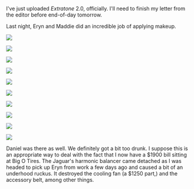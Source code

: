 I've just uploaded *Extratone* 2.0, officially. I'll need to finish my letter from the editor before end-of-day tomorrow.

Last night, Eryn and Maddie did an incredible job of applying makeup.

![](I've%20just%20uploaded%20Extratone%202.0,%20officially.%20I'll%20need%20to%20finish%20my%20letter%20from%20the%20editor%20before%20end-of-day%20tomorrow./272f312e31680bc4d8438a62ced76e64.jpeg)

![](I've%20just%20uploaded%20Extratone%202.0,%20officially.%20I'll%20need%20to%20finish%20my%20letter%20from%20the%20editor%20before%20end-of-day%20tomorrow./6d346f525304560c581e7e97c869d29a.jpeg)

![](I've%20just%20uploaded%20Extratone%202.0,%20officially.%20I'll%20need%20to%20finish%20my%20letter%20from%20the%20editor%20before%20end-of-day%20tomorrow./341ba8ec06064d0b4841bdf8156a71c4.jpeg)

![](I've%20just%20uploaded%20Extratone%202.0,%20officially.%20I'll%20need%20to%20finish%20my%20letter%20from%20the%20editor%20before%20end-of-day%20tomorrow./f7eab0706bf4928c68fa0edb10c8a750.jpeg)

![](I've%20just%20uploaded%20Extratone%202.0,%20officially.%20I'll%20need%20to%20finish%20my%20letter%20from%20the%20editor%20before%20end-of-day%20tomorrow./a10b1d97a7dc62417a4af632093bbea3.jpeg)

![](I've%20just%20uploaded%20Extratone%202.0,%20officially.%20I'll%20need%20to%20finish%20my%20letter%20from%20the%20editor%20before%20end-of-day%20tomorrow./55b58dfc60ef22685398e6743e785e6c.jpeg)

![](I've%20just%20uploaded%20Extratone%202.0,%20officially.%20I'll%20need%20to%20finish%20my%20letter%20from%20the%20editor%20before%20end-of-day%20tomorrow./6b7947799a1e507b201d2be5ec75e251.jpeg)

![](I've%20just%20uploaded%20Extratone%202.0,%20officially.%20I'll%20need%20to%20finish%20my%20letter%20from%20the%20editor%20before%20end-of-day%20tomorrow./240f8dfffbb8f7b2edcf59a0ceb33188.jpeg)

![](I've%20just%20uploaded%20Extratone%202.0,%20officially.%20I'll%20need%20to%20finish%20my%20letter%20from%20the%20editor%20before%20end-of-day%20tomorrow./407413dbed9018ba604fba7334d2f399.jpeg)

![](I've%20just%20uploaded%20Extratone%202.0,%20officially.%20I'll%20need%20to%20finish%20my%20letter%20from%20the%20editor%20before%20end-of-day%20tomorrow./4b9fbb2d3daf7a6996d9ff5a08153cab.jpeg)

Daniel was there as well. We definitely got a bit too drunk. I suppose this is an appropriate way to deal with the fact that I now have a $1900 bill sitting at Big O Tires. The Jaguar's harmonic balancer came detached as I was headed to pick up Eryn from work a few days ago and caused a bit of an underhood ruckus. It destroyed the cooling fan (a $1250 part,) and the accessory belt, among other things.
